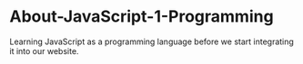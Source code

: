 # About-JavaScript-1-Programming
Learning JavaScript as a programming language before we start integrating it into our website.

